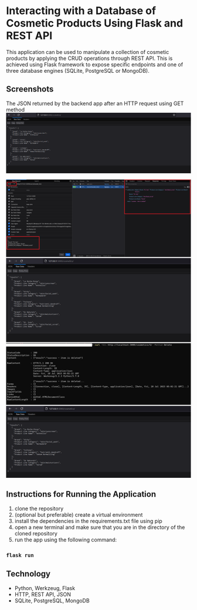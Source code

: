 # Interacting with a Database of Cosmetic Products Using Flask and REST API
This application can be used to manipulate a collection of cosmetic products by applying the CRUD operations through REST API. This is achieved using Flask framework to expose specific endpoints and one of three database engines (SQLite, PostgreSQL or MongoDB).

## Screenshots
The JSON returned by the backend app after an HTTP request using GET method
<picture>
 <img alt="Screenshot1" src="https://raw.githubusercontent.com/ambientWave/Cosmetic-Product-Flask-REST-API/main/Image1.png">
</picture>

<picture>
 <img alt="Screenshot2" src="https://raw.githubusercontent.com/ambientWave/Cosmetic-Product-Flask-REST-API/main/Image2.png">
</picture>

<picture>
 <img alt="Screenshot3" src="https://raw.githubusercontent.com/ambientWave/Cosmetic-Product-Flask-REST-API/main/Image3.png">
</picture>

<picture>
 <img alt="Screenshot4" src="https://raw.githubusercontent.com/ambientWave/Cosmetic-Product-Flask-REST-API/main/Image4.png">
</picture>

<picture>
 <img alt="Screenshot5" src="https://raw.githubusercontent.com/ambientWave/Cosmetic-Product-Flask-REST-API/main/Image5.png">
</picture>

## Instructions for Running the Application
1. clone the repository
2. (optional but preferable) create a virtual environment
3. install the dependencies in the requirements.txt file using pip
5. open a new terminal and make sure that you are in the directory of the cloned repository
6. run the app using the following command:

### `flask run`

## Technology
- Python, Werkzeug, Flask
- HTTP, REST API, JSON
- SQLite, PostgreSQL, MongoDB
